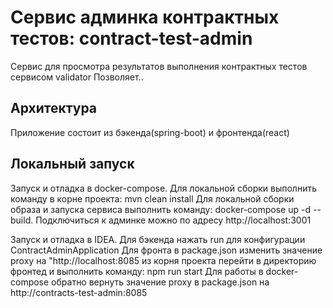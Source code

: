 # Сервис админка контрактных тестов: contract-test-admin

Сервис для просмотра результатов выполнения контрактных тестов сервисом
validator
Позволяет..

## Архитектура

Приложение состоит из бэкенда(spring-boot) и фронтенда(react)

## Локальный запуск

Запуск и отладка в docker-compose. Для локальной сборки выполнить
команду в корне проекта:
mvn clean install
Для локальной сборки образа и запуска сервиса выполнить команду:
docker-compose up -d --build.
Подключиться к админке можно по адресу http://localhost:3001

Запуск и отладка в IDEA. Для бэкенда нажать run для конфигурации
ContractAdminApplication
Для фронта в package.json изменить значение proxy на
"http://localhost:8085
из корня проекта перейти в директорию фронтед и выполнить команду:
npm run start
Для работы в docker-compose обратно вернуть значение proxy в package.json на
http://contracts-test-admin:8085
